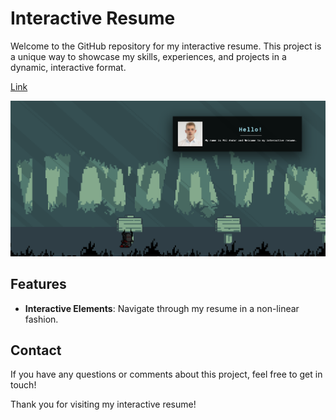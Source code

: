 # Interactive Resume

Welcome to the GitHub repository for my interactive resume. This project is a unique way to showcase my skills, experiences, and projects in a dynamic, interactive format.

[Link](https://andor71.github.io/Interactive_Resume)

![alt text](https://github.com/Andor71/Interactive_Resume/blob/main/resume.PNG?raw=true)

## Features

- **Interactive Elements**: Navigate through my resume in a non-linear fashion.

## Contact

If you have any questions or comments about this project, feel free to get in touch!

Thank you for visiting my interactive resume!
